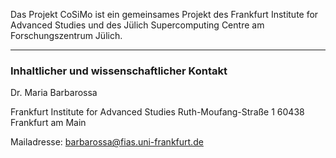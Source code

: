 Das Projekt CoSiMo ist ein gemeinsames Projekt des Frankfurt Institute for Advanced Studies und des Jülich Supercomputing Centre am Forschungszentrum Jülich.

---

### Inhaltlicher und wissenschaftlicher Kontakt

Dr. Maria Barbarossa

Frankfurt Institute for Advanced Studies
Ruth-Moufang-Straße 1
60438 Frankfurt am Main 

Mailadresse: barbarossa@fias.uni-frankfurt.de